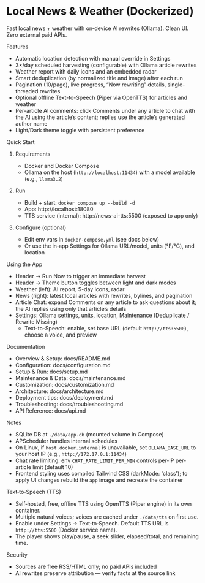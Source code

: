 Local News & Weather (Dockerized)
================================

Fast local news + weather with on‑device AI rewrites (Ollama). Clean UI. Zero external paid APIs.

Features
- Automatic location detection with manual override in Settings
- 3×/day scheduled harvesting (configurable) with Ollama article rewrites
- Weather report with daily icons and an embedded radar
- Smart deduplication (by normalized title and image) after each run
- Pagination (10/page), live progress, “Now rewriting” details, single-threaded rewrites
- Optional offline Text-to-Speech (Piper via OpenTTS) for articles and weather
- Per-article AI comments: click Comments under any article to chat with the AI using the article’s content; replies use the article’s generated author name
- Light/Dark theme toggle with persistent preference

Quick Start
1) Requirements
   - Docker and Docker Compose
   - Ollama on the host (`http://localhost:11434`) with a model available (e.g., `llama3.2`)

2) Run
   - Build + start: `docker compose up --build -d`
   - App: http://localhost:18080
   - TTS service (internal): http://news-ai-tts:5500 (exposed to app only)

3) Configure (optional)
   - Edit env vars in `docker-compose.yml` (see docs below)
   - Or use the in‑app Settings for Ollama URL/model, units (°F/°C), and location

Using the App
- Header → Run Now to trigger an immediate harvest
- Header → Theme button toggles between light and dark modes
- Weather (left): AI report, 5-day icons, radar
- News (right): latest local articles with rewrites, bylines, and pagination
- Article Chat: expand Comments on any article to ask questions about it; the AI replies using only that article’s details
- Settings: Ollama settings, units, location, Maintenance (Deduplicate / Rewrite Missing)
  - Text-to-Speech: enable, set base URL (default `http://tts:5500`), choose a voice, and preview

Documentation
- Overview & Setup: docs/README.md
- Configuration: docs/configuration.md
- Setup & Run: docs/setup.md
- Maintenance & Data: docs/maintenance.md
- Customization: docs/customization.md
- Architecture: docs/architecture.md
- Deployment tips: docs/deployment.md
- Troubleshooting: docs/troubleshooting.md
- API Reference: docs/api.md

Notes
- SQLite DB at `./data/app.db` (mounted volume in Compose)
- APScheduler handles internal schedules
- On Linux, if `host.docker.internal` is unavailable, set `OLLAMA_BASE_URL` to your host IP (e.g., `http://172.17.0.1:11434`)
- Chat rate limiting: env `CHAT_RATE_LIMIT_PER_MIN` controls per-IP per-article limit (default 10)
- Frontend styling uses compiled Tailwind CSS (darkMode: 'class'); to apply UI changes rebuild the `app` image and recreate the container

Text‑to‑Speech (TTS)
- Self‑hosted, free, offline TTS using OpenTTS (Piper engine) in its own container.
- Multiple natural voices; voices are cached under `./data/tts` on first use.
- Enable under Settings → Text‑to‑Speech. Default TTS URL is `http://tts:5500` (Docker service name).
- The player shows play/pause, a seek slider, elapsed/total, and remaining time.

Security
- Sources are free RSS/HTML only; no paid APIs included
- AI rewrites preserve attribution — verify facts at the source link
